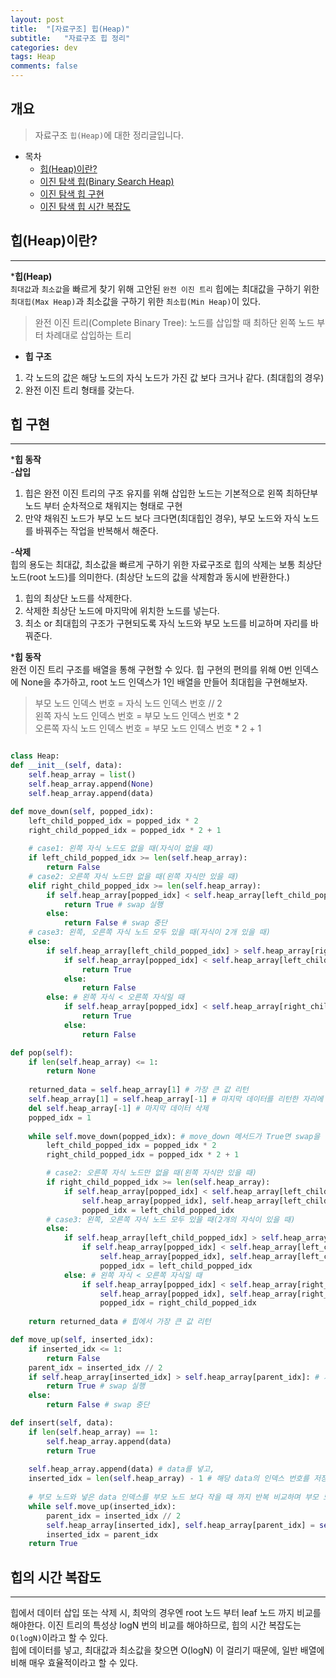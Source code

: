 ```yaml
---
layout: post
title:  "[자료구조] 힙(Heap)"
subtitle:   "자료구조 힙 정리"
categories: dev
tags: Heap
comments: false
---
```


## 개요
> 자료구조 `힙(Heap)`에 대한 정리글입니다.

- 목차
	- [힙(Heap)이란?](#힙(Heap)이란?) 
    - [이진 탐색 힙(Binary Search Heap)](#이진-탐색-힙(Binary-Search-Heap))
    - [이진 탐색 힙 구현](#이진-탐색-힙-구현)
    - [이진 탐색 힙 시간 복잡도](#이진-탐색-힙-시간-복잡도)

## 힙(Heap)이란?
---

*__힙(Heap)__  
`최대값`과 `최소값`을 빠르게 찾기 위해 고안된 `완전 이진 트리`
힙에는 최대값을 구하기 위한 `최대힙(Max Heap)`과 최소값을 구하기 위한 `최소힙(Min Heap)`이 있다.
> 완전 이진 트리(Complete Binary Tree): 노드를 삽입할 때 최하단 왼쪽 노드 부터 차례대로 삽입하는 트리

 - __힙 구조__  
 1. 각 노드의 값은 해당 노드의 자식 노드가 가진 값 보다 크거나 같다. (최대힙의 경우)  
 2. 완전 이진 트리 형태를 갖는다.


## 힙 구현
---
*__힙 동작__  
 -__삽입__  
 1) 힙은 완전 이진 트리의 구조 유지를 위해 삽입한 노드는 기본적으로 왼쪽 최하단부 노드 부터 순차적으로 채워지는 형태로 구현  
 2) 만약 채워진 노드가 부모 노드 보다 크다면(최대힙인 경우), 부모 노드와 자식 노드를 바꿔주는 작업을 반복해서 해준다.

 -__삭제__  
 힙의 용도는 최대값, 최소값을 빠르게 구하기 위한 자료구조로 힙의 삭제는 보통 최상단 노드(root 노드)를 의미한다. (최상단 노드의 값을 삭제함과 동시에 반환한다.)  
 1) 힙의 최상단 노드를 삭제한다.  
 2) 삭제한 최상단 노드에 마지막에 위치한 노드를 넣는다.  
 3) 최소 or 최대힙의 구조가 구현되도록 자식 노드와 부모 노드를 비교하며 자리를 바꿔준다.  

*__힙 동작__  
완전 이진 트리 구조를 배열을 통해 구현할 수 있다. 힙 구현의 편의를 위해 0번 인덱스에 None을 추가하고, root 노드 인덱스가 1인 배열을 만들어 최대힙을 구현해보자.
> 부모 노드 인덱스 번호  = 자식 노드 인덱스 번호 // 2  
> 왼쪽 자식 노드 인덱스 번호 = 부모 노드 인덱스 번호 * 2  
> 오른쪽 자식 노드 인덱스 번호  = 부모 노드 인덱스 번호 * 2 + 1  
```python

class Heap:
def __init__(self, data):
    self.heap_array = list()
    self.heap_array.append(None)
    self.heap_array.append(data)

def move_down(self, popped_idx):
    left_child_popped_idx = popped_idx * 2
    right_child_popped_idx = popped_idx * 2 + 1
    
    # case1: 왼쪽 자식 노드도 없을 때(자식이 없을 때)
    if left_child_popped_idx >= len(self.heap_array):
        return False
    # case2: 오른쪽 자식 노드만 없을 때(왼쪽 자식만 있을 때)
    elif right_child_popped_idx >= len(self.heap_array):
        if self.heap_array[popped_idx] < self.heap_array[left_child_popped_idx]: # 자식이 더 크면 True 반환
            return True # swap 실행
        else:
            return False # swap 중단
    # case3: 왼쪽, 오른쪽 자식 노드 모두 있을 때(자식이 2개 있을 때)
    else:
        if self.heap_array[left_child_popped_idx] > self.heap_array[right_child_popped_idx]: # 왼쪽 자식 > 오른쪽 자식일 때
            if self.heap_array[popped_idx] < self.heap_array[left_child_popped_idx]: # 부모 노드 < 왼쪽 자식이면
                return True 
            else:
                return False
        else: # 왼쪽 자식 < 오른쪽 자식일 때
            if self.heap_array[popped_idx] < self.heap_array[right_child_popped_idx]: # 부모 노드 < 오른쪽 자식이면
                return True
            else:
                return False

def pop(self):
    if len(self.heap_array) <= 1:
        return None
    
    returned_data = self.heap_array[1] # 가장 큰 값 리턴
    self.heap_array[1] = self.heap_array[-1] # 마지막 데이터를 리턴한 자리에 채움
    del self.heap_array[-1] # 마지막 데이터 삭제
    popped_idx = 1
    
    while self.move_down(popped_idx): # move_down 메서드가 True면 swap을 반복적으로 진행
        left_child_popped_idx = popped_idx * 2
        right_child_popped_idx = popped_idx * 2 + 1

        # case2: 오른쪽 자식 노드만 없을 때(왼쪽 자식만 있을 때)
        if right_child_popped_idx >= len(self.heap_array):
            if self.heap_array[popped_idx] < self.heap_array[left_child_popped_idx]: #왼쪽 자식과 부모를 바꾼다.
                self.heap_array[popped_idx], self.heap_array[left_child_popped_idx] = self.heap_array[left_child_popped_idx], self.heap_array[popped_idx]
                popped_idx = left_child_popped_idx
        # case3: 왼쪽, 오른쪽 자식 노드 모두 있을 때(2개의 자식이 있을 때)
        else:
            if self.heap_array[left_child_popped_idx] > self.heap_array[right_child_popped_idx]: # 왼쪽 자식 > 오른쪽 자식일 때
                if self.heap_array[popped_idx] < self.heap_array[left_child_popped_idx]: # 부모 노드 < 왼쪽 자식이 크다면, 부모와 왼쪽 자식 swap
                    self.heap_array[popped_idx], self.heap_array[left_child_popped_idx] = self.heap_array[left_child_popped_idx], self.heap_array[popped_idx]
                    popped_idx = left_child_popped_idx
            else: # 왼쪽 자식 < 오른쪽 자식일 때
                if self.heap_array[popped_idx] < self.heap_array[right_child_popped_idx]: # 부모 노드 < 오른쪽 자식이 크다면, 부모와 오른쪽 자식 swap
                    self.heap_array[popped_idx], self.heap_array[right_child_popped_idx] = self.heap_array[right_child_popped_idx], self.heap_array[popped_idx]
                    popped_idx = right_child_popped_idx
    
    return returned_data # 힙에서 가장 큰 값 리턴

def move_up(self, inserted_idx):
    if inserted_idx <= 1:
        return False
    parent_idx = inserted_idx // 2
    if self.heap_array[inserted_idx] > self.heap_array[parent_idx]: # 자식 노드 > 부모 노드이면
        return True # swap 실행
    else:
        return False # swap 중단

def insert(self, data):
    if len(self.heap_array) == 1:
        self.heap_array.append(data)
        return True
    
    self.heap_array.append(data) # data를 넣고,
    inserted_idx = len(self.heap_array) - 1 # 해당 data의 인덱스 번호를 저장(부모 노드와 비교하여 큰 값을 root 노드로 올리기 위해)
    
    # 부모 노드와 넣은 data 인덱스를 부모 노드 보다 작을 때 까지 반복 비교하며 부모 노드와 swap 반복
    while self.move_up(inserted_idx): 
        parent_idx = inserted_idx // 2
        self.heap_array[inserted_idx], self.heap_array[parent_idx] = self.heap_array[parent_idx], self.heap_array[inserted_idx]
        inserted_idx = parent_idx
    return True
```


## 힙의 시간 복잡도
---
힙에서 데이터 삽입 또는 삭제 시, 최악의 경우엔 root 노드 부터 leaf 노드 까지 비교를 해야한다. 이진 트리의 특성상 logN 번의 비교를 해야하므로, 힙의 시간 복잡도는`O(logN)`이라고 할 수 있다.  
힙에 데이터를 넣고, 최대값과 최소값을 찾으면 O(logN) 이 걸리기 때문에, 일반 배열에 비해 매우 효율적이라고 할 수 있다.